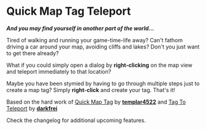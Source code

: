 # Quick Map Tag Teleport

**_And you may find yourself in another part of the world..._**


Tired of walking and running your game-time-life away? 
Can't fathom driving a car around your map, avoiding cliffs and lakes? 
Don't you just want to get there already?

What if you could simply open a dialog by **right-clicking** on the map view and teleport immediately to that location? 

Maybe you have been stymied by having to go through multiple steps just to create a map tag? 
Simply **right-click** and create your tag. That's it!

Based on the hard work of [Quick Map Tag](https://mods.factorio.com/mod/QuickMapTag) by **[templar4522](https://mods.factorio.com/user/templar4522)** and [Tag To Teleport](https://mods.factorio.com/mod/TagToTeleport) by **[darkfrei](https://mods.factorio.com/user/darkfrei)**

Check the changelog for additional upcoming features.
